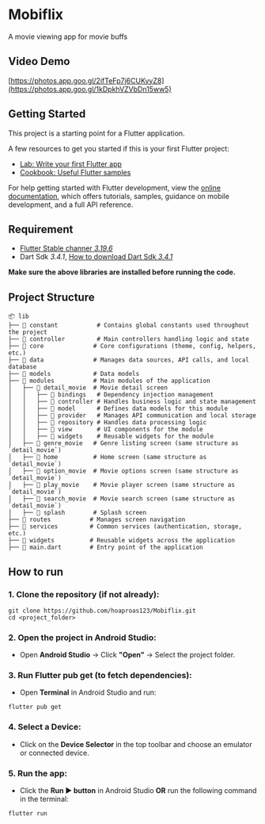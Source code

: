 # Mobiflix

A movie viewing app for movie buffs

## Video Demo
[https://photos.app.goo.gl/2ifTeFp7j6CUKyyZ8](https://photos.app.goo.gl/1kDpkhVZVbDn15ww5)

## Getting Started

This project is a starting point for a Flutter application.

A few resources to get you started if this is your first Flutter project:

- [Lab: Write your first Flutter app](https://docs.flutter.dev/get-started/codelab)
- [Cookbook: Useful Flutter samples](https://docs.flutter.dev/cookbook)

For help getting started with Flutter development, view the
[online documentation](https://docs.flutter.dev/), which offers tutorials,
samples, guidance on mobile development, and a full API reference.

## Requirement

- [Flutter Stable channer *3.19.6*](https://docs.flutter.dev/release/archive)
- Dart Sdk *3.4.1*, [How to download Dart Sdk *3.4.1*](https://community.chocolatey.org/packages/dart-sdk/3.4.1#install)

**Make sure the above libraries are installed before running the code.**


## Project Structure
```
📦 lib
├── 📂 constant           # Contains global constants used throughout the project  
├── 📂 controller         # Main controllers handling logic and state  
├── 📂 core              # Core configurations (theme, config, helpers, etc.)  
├── 📂 data              # Manages data sources, API calls, and local database  
├── 📂 models            # Data models  
├── 📂 modules           # Main modules of the application  
│   ├── 📂 detail_movie  # Movie detail screen  
│   │   ├── 📂 bindings   # Dependency injection management  
│   │   ├── 📂 controller # Handles business logic and state management  
│   │   ├── 📂 model      # Defines data models for this module  
│   │   ├── 📂 provider   # Manages API communication and local storage  
│   │   ├── 📂 repository # Handles data processing logic  
│   │   ├── 📂 view       # UI components for the module  
│   │   ├── 📂 widgets    # Reusable widgets for the module  
│   ├── 📂 genre_movie   # Genre listing screen (same structure as `detail_movie`)  
│   ├── 📂 home          # Home screen (same structure as `detail_movie`)  
│   ├── 📂 option_movie  # Movie options screen (same structure as `detail_movie`)  
│   ├── 📂 play_movie    # Movie player screen (same structure as `detail_movie`)  
│   ├── 📂 search_movie  # Movie search screen (same structure as `detail_movie`)  
│   ├── 📂 splash        # Splash screen  
├── 📂 routes           # Manages screen navigation  
├── 📂 services         # Common services (authentication, storage, etc.)  
├── 📂 widgets          # Reusable widgets across the application  
├── 📝 main.dart        # Entry point of the application  
```
## How to run

### 1. Clone the repository (if not already):
```
git clone https://github.com/hoaproas123/Mobiflix.git
cd <project_folder>
```

### 2. Open the project in Android Studio:
- Open **Android Studio** → Click **"Open"** → Select the project folder.

### 3. Run Flutter pub get (to fetch dependencies):
- Open **Terminal** in Android Studio and run:
```
flutter pub get
```

### 4. Select a Device:
- Click on the **Device Selector** in the top toolbar and choose an emulator or connected device.
 
### 5. Run the app:
- Click the **Run ▶ button** in Android Studio **OR** run the following command in the terminal:
```
flutter run
```
